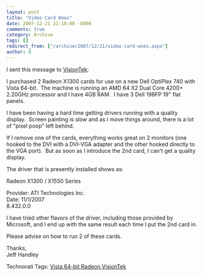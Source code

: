 ```yaml
---
layout: post
title: "Video Card Woes"
date: 2007-12-21 22:10:00 -0800
comments: true
category: Archive
tags: []
redirect_from: ["/archive/2007/12/21/video-card-woes.aspx"]
author: 0
---
```

<!-- more -->
<p>I sent this message to <a target="_blank" href="http://www.visiontek.com/">VisionTek</a>:</p>
<p>I purchased 2 Radeon X1300 cards for use on a new Dell OptiPlex 740 with Vista 64-bit.  The machine is running an AMD 64 X2 Dual Core 4200+ 2.20GHz processor and I have 4GB RAM.  I have 3 Dell 198FP 19" flat panels. </p>
<p>I have been having a hard time getting drivers running with a quality display.  Screen painting is slow and as I move things around, there is a lot of "pixel poop" left behind. </p>
<p>If I remove one of the cards, everything works great on 2 monitors (one hooked to the DVI with a DVI-VGA adapter and the other hooked directly to the VGA port).  But as soon as I introduce the 2nd card, I can't get a quality display. </p>
<p>The driver that is presently installed shows as: </p>
<p>Radeon X1300 / X1550 Series </p>
<p>Provider: ATI Technologies Inc. <br />
Date: 11/1/2007 <br />
8.432.0.0 </p>
<p>I have tried other flavors of the driver, including those provided by Microsoft, and I end up with the same result each time I put the 2nd card in. </p>
<p>Please advise on how to run 2 of these cards. </p>
<p>Thanks, <br />
Jeff Handley</p>
<div class="wlWriterSmartContent" id="scid:0767317B-992E-4b12-91E0-4F059A8CECA8:1f566781-eba6-435c-a545-d93083f05f60" style="PADDING-RIGHT: 0px; DISPLAY: inline; PADDING-LEFT: 0px; PADDING-BOTTOM: 0px; MARGIN: 0px; PADDING-TOP: 0px">Technorati Tags: <a rel="tag" href="http://technorati.com/tags/Vista">Vista</a>,<a rel="tag" href="http://technorati.com/tags/64-bit">64-bit</a>,<a rel="tag" href="http://technorati.com/tags/Radeon">Radeon</a>,<a rel="tag" href="http://technorati.com/tags/VisionTek">VisionTek</a></div>

